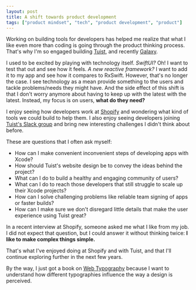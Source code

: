 ```yaml
---
layout: post
title: A shift towards product development
tags: ["product mindset", "tech", "product development", "product"]
---
```


Working on building tools for developers has helped me realize that what I like even more than coding is going through the product thinking process.
That's why I'm so engaged building [Tuist](https://tuist.io),
and recently [Galaxy](https://building.appgalaxy.io).

I used to be excited by playing with technology itself.
_SwiftUI?_ Oh! I want to test that out and see how it feels.
_A new reactive framework?_ I want to add it to my app and see how it compares to RxSwift.
However, that's no longer the case.
I see technology as a mean provide something to the users and tackle problems/needs they might have.
And the side effect of this shift is that I don't worry anymore about having to keep up with the latest with the latest.
Instead, my focus is on users, **what do they need?**

I enjoy seeing how developers work at [Shopify](https://shopify.com) and wondering what kind of tools we could build to help them.
I also enjoy seeing developers joining [Tuist's Slack group](https://slack.tuist.io) and bring new interesting challenges I didn't think about before.

These are questions that I often ask myself:

- How can I make convenient inconvenient steps of developing apps with Xcode?
- How should Tuist's website design be to convey the ideas behind the project?
- What can I do to build a healthy and engaging community of users?
- What can I do to reach those developers that still struggle to scale up their Xcode projects?
- How can I solve challenging problems like reliable team signing of apps or faster builds?
- How can I make sure we don't disregard little details that make the user experience using Tuist great?

In a recent interview at Shopify, someone asked me what I like from my job.
I did not expect that question,
but I could answer it without thinking twice:
**I like to make complex things simple.**

That's what I've enjoyed doing at Shopify and with Tuist,
and that I'll continue exploring further in the next few years.

By the way, I just got a book on [Web Typography](https://abookapart.com/products/on-web-typography) because I want to understand how different typographies influence the way a design is perceived.
